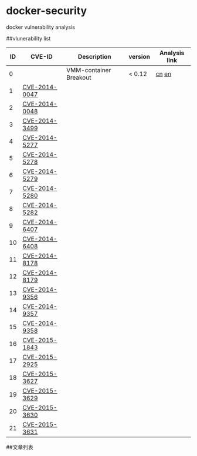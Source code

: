 # docker-security
docker vulnerability analysis

##vlunerability list


| ID | CVE-ID  | Description | version | Analysis link|
|----|---------|-------------|---------|--------------|
| 0  | 		   | VMM-container Breakout | < 0.12 | [cn](./shocker/shocker-cn.md)   [en](./shocker/shocker-en.md) |
| 1  |[CVE-2014-0047](http://cve.mitre.org/cgi-bin/cvename.cgi?name=CVE-2014-0047) ||||
| 2  |[CVE-2014-0048](http://cve.mitre.org/cgi-bin/cvename.cgi?name=CVE-2014-0048) ||||
| 3  |[CVE-2014-3499](http://cve.mitre.org/cgi-bin/cvename.cgi?name=CVE-2014-3499) ||||
| 4  |[CVE-2014-5277](http://cve.mitre.org/cgi-bin/cvename.cgi?name=CVE-2014-5277) ||||
| 5  |[CVE-2014-5278](http://cve.mitre.org/cgi-bin/cvename.cgi?name=CVE-2014-5278) ||||
| 6  |[CVE-2014-5279](http://cve.mitre.org/cgi-bin/cvename.cgi?name=CVE-2014-5279) ||||
| 7  |[CVE-2014-5280](http://cve.mitre.org/cgi-bin/cvename.cgi?name=CVE-2014-5280) ||||
| 8  |[CVE-2014-5282](http://cve.mitre.org/cgi-bin/cvename.cgi?name=CVE-2014-5282) ||||
| 9  |[CVE-2014-6407](http://cve.mitre.org/cgi-bin/cvename.cgi?name=CVE-2014-6407) ||||
| 10  |[CVE-2014-6408](http://cve.mitre.org/cgi-bin/cvename.cgi?name=CVE-2014-6408) ||||
| 11  |[CVE-2014-8178](http://cve.mitre.org/cgi-bin/cvename.cgi?name=CVE-2014-8178) ||||
| 12  |[CVE-2014-8179](http://cve.mitre.org/cgi-bin/cvename.cgi?name=CVE-2014-8179) ||||
| 13  |[CVE-2014-9356](http://cve.mitre.org/cgi-bin/cvename.cgi?name=CVE-2014-9356) ||||
| 14  |[CVE-2014-9357](http://cve.mitre.org/cgi-bin/cvename.cgi?name=CVE-2014-9357) ||||
| 15  |[CVE-2014-9358](http://cve.mitre.org/cgi-bin/cvename.cgi?name=CVE-2014-9358) ||||
| 16  |[CVE-2015-1843](http://cve.mitre.org/cgi-bin/cvename.cgi?name=CVE-2015-1843) ||||
| 17  |[CVE-2015-2925](http://cve.mitre.org/cgi-bin/cvename.cgi?name=CVE-2015-2925) ||||
| 18  |[CVE-2015-3627](http://cve.mitre.org/cgi-bin/cvename.cgi?name=CVE-2015-3627) ||||
| 19  |[CVE-2015-3629](http://cve.mitre.org/cgi-bin/cvename.cgi?name=CVE-2015-3629) ||||
| 20  |[CVE-2015-3630](http://cve.mitre.org/cgi-bin/cvename.cgi?name=CVE-2015-3630) ||||
| 21  |[CVE-2015-3631](http://cve.mitre.org/cgi-bin/cvename.cgi?name=CVE-2015-3631) ||||


##文章列表
